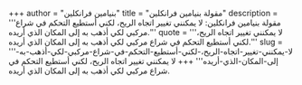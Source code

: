 +++
author = "بنيامين فرانكلين"
title = "مقولة بنيامين فرانكلين"
description = '''مقولة بنيامين فرانكلين: لا يمكنني تغيير اتجاه الريح، لكني أستطيع التحكم في شراع مركبي لكي أذهب به إلى المكان الذي أريده.'''
quote = '''لا يمكنني تغيير اتجاه الريح، لكني أستطيع التحكم في شراع مركبي لكي أذهب به إلى المكان الذي أريده.'''
slug = '''لا-يمكنني-تغيير-اتجاه-الريح،-لكني-أستطيع-التحكم-في-شراع-مركبي-لكي-أذهب-به-إلى-المكان-الذي-أريده'''
+++
لا يمكنني تغيير اتجاه الريح، لكني أستطيع التحكم في شراع مركبي لكي أذهب به إلى المكان الذي أريده.
